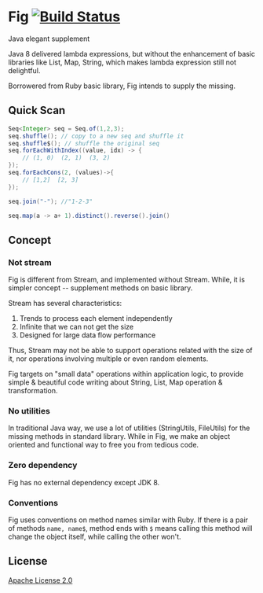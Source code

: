 # Fig [![Build Status](https://travis-ci.org/wapatesh/fig.svg)](https://travis-ci.org/wapatesh/fig)

Java elegant supplement

Java 8 delivered lambda expressions, but without the enhancement of basic libraries like List, Map, String, which makes
lambda expression still not delightful.

Borrowered from Ruby basic library, Fig intends to supply the missing.

## Quick Scan

```java
Seq<Integer> seq = Seq.of(1,2,3);
seq.shuffle(); // copy to a new seq and shuffle it
seq.shuffle$(); // shuffle the original seq
seq.forEachWithIndex((value, idx) -> {
    // (1, 0)  (2, 1)  (3, 2)
});
seq.forEachCons(2, (values)->{
    // [1,2]  [2, 3]
});

seq.join("-"); //"1-2-3"

seq.map(a -> a+ 1).distinct().reverse().join()
```

## Concept

### Not stream

Fig is different from Stream, and implemented without Stream. While, it is simpler concept -- supplement methods on basic library.

Stream has several characteristics:

1. Trends to process each element independently
2. Infinite that we can not get the size
3. Designed for large data flow performance

Thus, Stream may not be able to support operations related with the size of it, nor operations involving multiple or even random elements.

Fig targets on "small data" operations within application logic, to provide simple & beautiful code writing about String, List, Map operation & transformation.

### No utilities

In traditional Java way, we use a lot of utilities (StringUtils, FileUtils) for the missing methods in standard library. While in Fig, we make an object oriented and functional way to free you from tedious code.

### Zero dependency

Fig has no external dependency except JDK 8.

### Conventions

Fig uses conventions on method names similar with Ruby. If there is a pair of methods `name, name$`, method ends with `$` means calling this method will change the object itself, while calling the other won't.


## License

[Apache License 2.0](LICENSE)
